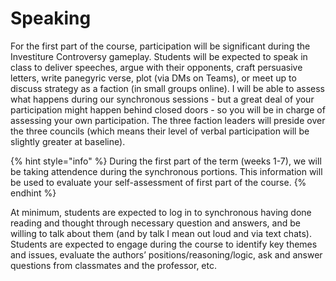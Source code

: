 # Speaking

For the first part of the course, participation will be significant during the Investiture Controversy gameplay. Students will be expected to speak in class to deliver speeches, argue with their opponents, craft persuasive letters, write panegyric verse, plot \(via DMs on Teams\), or meet up to discuss strategy as a faction \(in small groups online\). I will be able to assess what happens during our synchronous sessions - but a great deal of your participation might happen behind closed doors - so you will be in charge of assessing your own participation. The three faction leaders will preside over the three councils \(which means their level of verbal participation will be slightly greater at baseline\). 

{% hint style="info" %}
During the first part of the term \(weeks 1-7\), we will be taking attendence during the synchronous portions. This information will be used to evaluate your self-assessment of first part of the course. 
{% endhint %}

At minimum, students are expected to log in to synchronous having done reading and thought through necessary question and answers, and be willing to talk about them \(and by talk I mean out loud and via text chats\). Students are expected to engage during the course to identify key themes and issues, evaluate the authors’ positions/reasoning/logic, ask and answer questions from classmates and the professor, etc.

